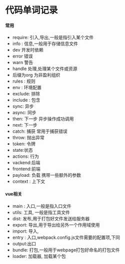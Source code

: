 # 代码单词记录

#### 常用

- require:  引入,导出,一般是指引入某个文件
- info : 信息,一般用于存储信息文件
- dev 开发时依赖
- error 错误
- warn 警告
- handle 处理,处理某个文件或资源
- 后缀为org 为非盈利组织
- rules : 规则
- env : 环境配置
- exclude: 排除
- include : 包含
- sync: 异步
- async: 同步
- then: 下一步 异步操作成功调用
- next: 下一步 
- catch: 捕获  常用于捕获错误
- throw: 抛出异常
- token: 令牌
- state:状态
- actions: 行为
- vackend:后端
- frontend:前端
- payload: 负载   携带一些额外的参数
- context : 上下文





#### vue相关

- main : 入口,一般是指入口文件
- utils: 工具, 一般是指工具文件
- dist: 发布,用于打包好文件发送给服务器
- export: 导出,用于导出给另外一个作用域使用
- import: 导入,
- entry : 入口,webpack.config.js文件需要的配置项,下同
- output:出口
- bundle: 打包,一般用于webpage打包好命名的打包文件
- loader: 加载器, 加载某个包